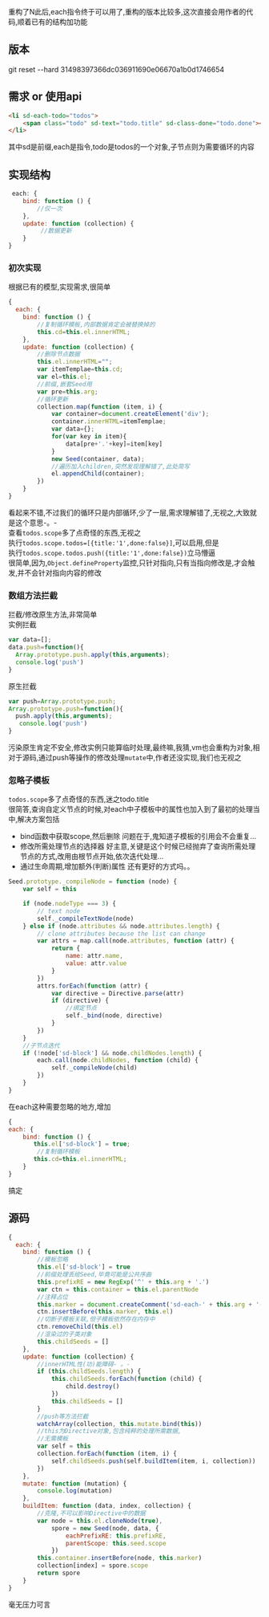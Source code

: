 重构了N此后,each指令终于可以用了,重构的版本比较多,这次直接会用作者的代码,顺着已有的结构加功能
## 版本
git reset --hard 31498397366dc036911690e06670a1b0d1746654

## 需求 or 使用api
```html
<li sd-each-todo="todos">
    <span class="todo" sd-text="todo.title" sd-class-done="todo.done"></span>   
</li>
```
其中sd是前缀,each是指令,todo是todos的一个对象,子节点则为需要循环的内容
## 实现结构
```javascript
 each: {
    bind: function () {
        //仅一次
    },
    update: function (collection) {
         //数据更新
    }
}
```

### 初次实现
根据已有的模型,实现需求,很简单
```javascript
{
  each: {
    bind: function () {
        //复制循环模板,内部数据肯定会被替换掉的
        this.cd=this.el.innerHTML;
    },
    update: function (collection) {
        //删除节点数据
        this.el.innerHTML="";
        var itemTemplae=this.cd;
        var el=this.el;
        //前缀,嵌套Seed用
        var pre=this.arg;
        //循环更新
        collection.map(function (item, i) {
            var container=document.createElement('div');
            container.innerHTML=itemTemplae;
            var data={};
            for(var key in item){
                data[pre+'.'+key]=item[key]
            }
            new Seed(container, data);
            //遍历加入children,突然发现理解错了,此处简写
            el.appendChild(container);
        })
    }
}
```
看起来不错,不过我们的循环只是内部循环,少了一层,需求理解错了,无视之,大致就是这个意思-。-    
查看`todos.scope`多了点奇怪的东西,无视之    
执行`todos.scope.todos=[{title:'1',done:false}]`,可以启用,但是    
执行`todos.scope.todos.push({title:'1',done:false})`立马懵逼    
很简单,因为,`Object.defineProperty`监控,只针对指向,只有当指向修改是,才会触发,并不会针对指向内容的修改

### 数组方法拦截
拦截/修改原生方法,非常简单    
实例拦截
```javascript
var data=[];
data.push=function(){
  Array.prototype.push.apply(this,arguments);
  console.log('push')
}
```
原生拦截    
```javascript
var push=Array.prototype.push;
Array.prototype.push=function(){
  push.apply(this,arguments);
   console.log('push')
}
```
污染原生肯定不安全,修改实例只能算临时处理,最终嘛,我猜,vm也会重构为对象,相对于源码,通过push等操作的修改处理`mutate`中,作者还没实现,我们也无视之    

### 忽略子模板
`todos.scope`多了点奇怪的东西,迷之todo.title    
很简答,查询自定义节点的时候,对each中子模板中的属性也加入到了最初的处理当中,解决方案包括

* bind函数中获取scope,然后删除
    问题在于,鬼知道子模板的引用会不会重复...
* 修改所需处理节点的选择器
    好主意,关键是这个时候已经抛弃了查询所需处理节点的方式,改用由根节点开始,依次迭代处理...
* 通过生命周期,增加额外(判断)属性
    还有更好的方式吗。。

```javascript
Seed.prototype._compileNode = function (node) {
    var self = this

    if (node.nodeType === 3) {
        // text node
        self._compileTextNode(node)
    } else if (node.attributes && node.attributes.length) {
        // clone attributes because the list can change
        var attrs = map.call(node.attributes, function (attr) {
            return {
                name: attr.name,
                value: attr.value
            }
        })
        attrs.forEach(function (attr) {
            var directive = Directive.parse(attr)
            if (directive) {
                //绑定节点
                self._bind(node, directive)
            }
        })
    }
    //子节点迭代
    if (!node['sd-block'] && node.childNodes.length) {
        each.call(node.childNodes, function (child) {
            self._compileNode(child)
        })
    }
}
```
在each这种需要忽略的地方,增加
```javascript
{
each: {
    bind: function () {
       this.el['sd-block'] = true;
        //复制循环模板
       this.cd=this.el.innerHTML;
    }
}
```
搞定

## 源码
```javascript
{
  each: {
    bind: function () {
        //模板忽略
        this.el['sd-block'] = true
        //前缀处理丢给Seed,毕竟可能是公共序曲
        this.prefixRE = new RegExp('^' + this.arg + '.')
        var ctn = this.container = this.el.parentNode
        //注释占位
        this.marker = document.createComment('sd-each-' + this.arg + '-marker')
        ctn.insertBefore(this.marker, this.el)
        //切断子模板关联,但子模板依然存在内存中
        ctn.removeChild(this.el)
        //渲染过的子类对象
        this.childSeeds = []
    },
    update: function (collection) {
        //innerHTML性(功)能障碍- 。-
        if (this.childSeeds.length) {
            this.childSeeds.forEach(function (child) {
                child.destroy()
            })
            this.childSeeds = []
        }
        //push等方法拦截
        watchArray(collection, this.mutate.bind(this))
        //this为Directive对象,包含纯粹的处理所需数据,
        //无需模板
        var self = this
        collection.forEach(function (item, i) {
            self.childSeeds.push(self.buildItem(item, i, collection))
        })
    },
    mutate: function (mutation) {
        console.log(mutation)
    },
    buildItem: function (data, index, collection) {
        //克隆,不可以影响Directive中的数据
        var node = this.el.cloneNode(true),
            spore = new Seed(node, data, {
                eachPrefixRE: this.prefixRE,
                parentScope: this.seed.scope
            })
        this.container.insertBefore(node, this.marker)
        collection[index] = spore.scope
        return spore
    }
}
```
毫无压力可言